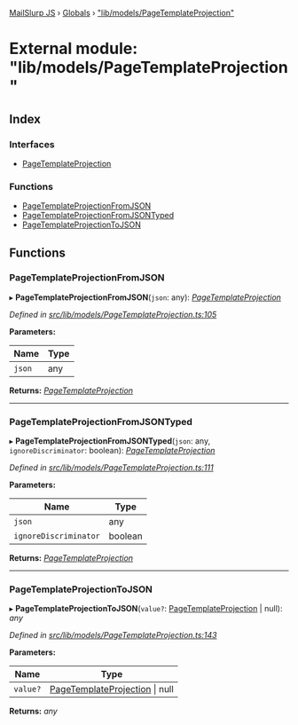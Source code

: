 [MailSlurp JS](../README.md) › [Globals](../globals.md) › ["lib/models/PageTemplateProjection"](_lib_models_pagetemplateprojection_.md)

# External module: "lib/models/PageTemplateProjection"

## Index

### Interfaces

* [PageTemplateProjection](../interfaces/_lib_models_pagetemplateprojection_.pagetemplateprojection.md)

### Functions

* [PageTemplateProjectionFromJSON](_lib_models_pagetemplateprojection_.md#pagetemplateprojectionfromjson)
* [PageTemplateProjectionFromJSONTyped](_lib_models_pagetemplateprojection_.md#pagetemplateprojectionfromjsontyped)
* [PageTemplateProjectionToJSON](_lib_models_pagetemplateprojection_.md#pagetemplateprojectiontojson)

## Functions

###  PageTemplateProjectionFromJSON

▸ **PageTemplateProjectionFromJSON**(`json`: any): *[PageTemplateProjection](../interfaces/_lib_models_pagetemplateprojection_.pagetemplateprojection.md)*

*Defined in [src/lib/models/PageTemplateProjection.ts:105](https://github.com/mailslurp/mailslurp-client-ts-js/blob/fc9510a/src/lib/models/PageTemplateProjection.ts#L105)*

**Parameters:**

Name | Type |
------ | ------ |
`json` | any |

**Returns:** *[PageTemplateProjection](../interfaces/_lib_models_pagetemplateprojection_.pagetemplateprojection.md)*

___

###  PageTemplateProjectionFromJSONTyped

▸ **PageTemplateProjectionFromJSONTyped**(`json`: any, `ignoreDiscriminator`: boolean): *[PageTemplateProjection](../interfaces/_lib_models_pagetemplateprojection_.pagetemplateprojection.md)*

*Defined in [src/lib/models/PageTemplateProjection.ts:111](https://github.com/mailslurp/mailslurp-client-ts-js/blob/fc9510a/src/lib/models/PageTemplateProjection.ts#L111)*

**Parameters:**

Name | Type |
------ | ------ |
`json` | any |
`ignoreDiscriminator` | boolean |

**Returns:** *[PageTemplateProjection](../interfaces/_lib_models_pagetemplateprojection_.pagetemplateprojection.md)*

___

###  PageTemplateProjectionToJSON

▸ **PageTemplateProjectionToJSON**(`value?`: [PageTemplateProjection](../interfaces/_lib_models_pagetemplateprojection_.pagetemplateprojection.md) | null): *any*

*Defined in [src/lib/models/PageTemplateProjection.ts:143](https://github.com/mailslurp/mailslurp-client-ts-js/blob/fc9510a/src/lib/models/PageTemplateProjection.ts#L143)*

**Parameters:**

Name | Type |
------ | ------ |
`value?` | [PageTemplateProjection](../interfaces/_lib_models_pagetemplateprojection_.pagetemplateprojection.md) &#124; null |

**Returns:** *any*
